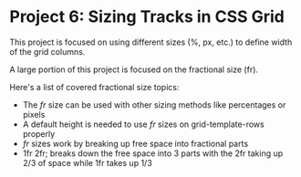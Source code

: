 <h1>Project 6: Sizing Tracks in CSS Grid</h1>
<p>This project is focused on using different sizes (%, px, etc.) to define width of the grid columns.</p>
<p>A large portion of this project is focused on the fractional size (fr).</p>
<p>Here's a list of covered fractional size topics:</p>
<ul>
    <li>The <em>fr</em> size can be used with other sizing methods like percentages or pixels</li>
    <li>A default height is needed to use <em>fr</em> sizes on grid-template-rows properly</li>
    <li><em>fr</em> sizes work by breaking up free space into fractional parts</li>
    <li>1fr 2fr; breaks down the free space into 3 parts with the 2fr taking up 2/3 of space while 1fr takes up 1/3</li>
</ul>